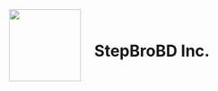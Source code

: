 <div align="center" style="display: flex; justify-content: center; align-items: center;">
  <img src="https://stepbrobd.com/og/animated.gif" style="width: 128px; height: 128px;"/>
  <div id="user-content-toc">
    <ul>
      <summary><h1 style="display: inline-block;">StepBroBD Inc.</h1></summary>
    </ul>
  </div>
</div>
